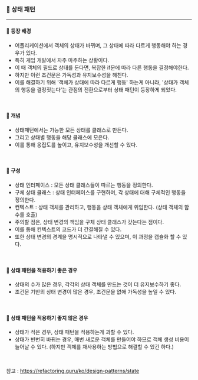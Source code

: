 ### 🔶 상태 패턴
---

#### 🔸 등장 배경

- 어플리케이션에서 객체의 상태가 바뀌며, 그 상태에 따라 다르게 행동해야 하는 경우가 있다.
- 특히 게임 개발에서 자주 마주하는 상황이다.
- 이 때 객체의 필드로 상태를 둔다면, 복잡한 if문에 따라 다른 행동을 결정해야한다.
- 하지만 이런 조건문은 가독성과 유지보수성을 해친다.
- 이를 해결하기 위해 '객체가 상태에 따라 다르게 행동' 하는게 아니라, '상태가 객체의 행동을 결정짓는다'는 관점의 전환으로부터 상태 패턴이 등장하게 되었다.

<br>

#### 🔸 개념
- 상태패턴에서는 가능한 모든 상태를 클래스로 만든다.
- 그리고 상태별 행동을 해당 클래스에 모은다. 
- 이를 통해 응집도를 높이고, 유지보수성을 개선할 수 있다.

<br>

#### 🔸 구성
- 상태 인터페이스 : 모든 상태 클래스들이 따르는 행동을 정의한다.
- 구체 상태 클래스 : 상태 인터페이스를 구현하며, 각 상태에 대해 구체적인 행동을 정의한다.
- 컨텍스트 : 상태 객체를 관리하고, 행동을 상태 객체에게 위임한다. (상태 객체의 함수를 호출)
- 주의할 점은, 상태 변경의 책임을 구체 상태 클래스가 갖는다는 점이다. 
- 이를 통해 컨텍스트의 코드가 더 간결해질 수 있다.
- 또한 상태 변경의 경계을 명시적으로 나타낼 수 있으며, 이 과정을 캡슐화 할 수 있다.

<br>

#### 🔸 상태 패턴을 적용하기 좋은 경우
- 상태의 수가 많은 경우, 각각의 상태 객체를 만드는 것이 더 유지보수하기 좋다. 
- 조건문 기반의 상태 변경이 많은 경우, 조건문을 없애 가독성을 높일 수 있다.

<br>

#### 🔸 상태 패턴을 적용하기 좋지 않은 경우
- 상태가 적은 경우, 상태 패턴을 적용하는게 과할 수 있다.
- 상태가 빈번히 바뀌는 경우, 매번 새로운 객체를 만들어야 하므로 객체 생성 비용이 늘어날 수 있다. (하지만 객체를 재사용하는 방법으로 해결할 수 있긴 하다.)

<br>

참고 : https://refactoring.guru/ko/design-patterns/state
